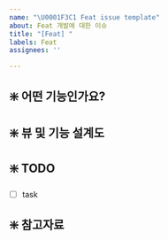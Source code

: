 ```yaml
---
name: "\U0001F3C1 Feat issue template"
about: Feat 개발에 대한 이슈
title: "[Feat] "
labels: Feat
assignees: ''

---
```


## ❇️ 어떤 기능인가요?


## ❇️ 뷰 및 기능 설계도


## ❇️ TODO
- [ ] task


## ❇️ 참고자료
